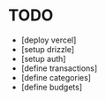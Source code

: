 # TODO
- [deploy vercel]
- [setup drizzle]
- [setup auth]
- [define transactions]
- [define categories]
- [define budgets]